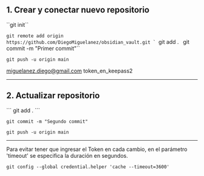 <h2>1. Crear y conectar nuevo repositorio</h2>
``git init``

``git remote add origin https://github.com/DiegoMiguelanez/obsidian_vault.git
`
``git add .
``
``git commit -m "Primer commit"``

``git push -u origin main``

miguelanez.diego@gmail.com
token_en_keepass2
***
<h2>2. Actualizar repositorio</h2>
```
git add .
```

```
git commit -m "Segundo commit"
```

```
git push -u origin main
```

*** 

Para evitar tener que ingresar el Token en cada cambio, en el parámetro 'timeout' se especifica la duración en segundos.

```
git config --global credential.helper 'cache --timeout=3600'
```

